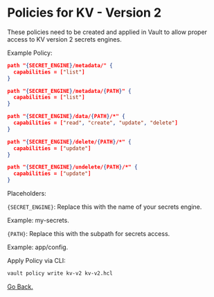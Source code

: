 # Policies for KV - Version 2

These policies need to be created and applied in Vault to allow proper access to KV version 2 secrets engines.

Example Policy:

```json
path "{SECRET_ENGINE}/metadata/" {
  capabilities = ["list"]
}

path "{SECRET_ENGINE}/metadata/{PATH}" {
  capabilities = ["list"]
}

path "{SECRET_ENGINE}/data/{PATH}/*" {
  capabilities = ["read", "create", "update", "delete"]
}

path "{SECRET_ENGINE}/delete/{PATH}/*" {
  capabilities = ["update"]
}

path "{SECRET_ENGINE}/undelete/{PATH}/*" {
  capabilities = ["update"]
}
```

Placeholders:

`{SECRET_ENGINE}`: Replace this with the name of your secrets engine.

Example: my-secrets.

`{PATH}`: Replace this with the subpath for secrets access.

Example: app/config.

Apply Policy via CLI:

```bash
vault policy write kv-v2 kv-v2.hcl
```

[Go Back.](../vault.md)
